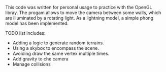 This code was written for personal usage to practice with the OpenGL libray. The progam allows to move the camera between some walls, which are illuminated by a rotating light. As a lightning model, a simple phong model has been implemented.

TODO list includes:

- Adding a logic to generate random terrains.
- Using a skybox to encompass the scene.
- Avoiding draw the same vertex multiple times.
- Add gravity to che camera
- Manage collisions
